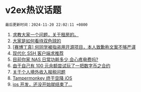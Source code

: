 # v2ex热议话题

`最后更新时间：2024-11-20 22:02:11 +0800`

1. [求教大家一个问题，关于租房的。](https://www.v2ex.com/t/1091020)
1. [大家是如何看待双色球的](https://www.v2ex.com/t/1091031)
1. [[赛博丁真] 何同学被指盗用开源项目，本人致歉称文案不够严谨](https://www.v2ex.com/t/1091057)
1. [现代化 SSH 客户端求推荐](https://www.v2ex.com/t/1090995)
1. [目前你家 NAS 日常功耗多少,会心疼电费吗?](https://www.v2ex.com/t/1091114)
1. [由于自己有 100 元余额尝试玩了一把数字币之合约](https://www.v2ex.com/t/1091029)
1. [关于个人境外收入报税问题](https://www.v2ex.com/t/1091157)
1. [Tampermonkey 终于空降 iOS](https://www.v2ex.com/t/1091009)
1. [ios 开发，还没开始就结束了...](https://www.v2ex.com/t/1091121)

